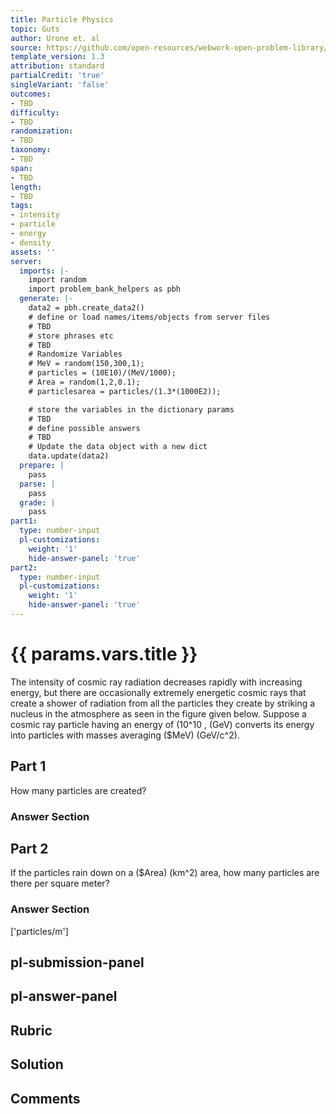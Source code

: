 ```yaml
---
title: Particle Physics
topic: Guts
author: Urone et. al
source: https://github.com/open-resources/webwork-open-problem-library/tree/master/Contrib/BrockPhysics/College_Physics_Urone/33.Particle_Physics/33-06.Guts/NU_U17-33-06-001.pg
template_version: 1.3
attribution: standard
partialCredit: 'true'
singleVariant: 'false'
outcomes:
- TBD
difficulty:
- TBD
randomization:
- TBD
taxonomy:
- TBD
span:
- TBD
length:
- TBD
tags:
- intensity
- particle
- energy
- density
assets: ''
server:
  imports: |-
    import random
    import problem_bank_helpers as pbh
  generate: |-
    data2 = pbh.create_data2()
    # define or load names/items/objects from server files
    # TBD
    # store phrases etc
    # TBD
    # Randomize Variables
    # MeV = random(150,300,1);
    # particles = (10E10)/(MeV/1000);
    # Area = random(1,2,0.1);
    # particlesarea = particles/(1.3*(1000E2));

    # store the variables in the dictionary params
    # TBD
    # define possible answers
    # TBD
    # Update the data object with a new dict
    data.update(data2)
  prepare: |
    pass
  parse: |
    pass
  grade: |
    pass
part1:
  type: number-input
  pl-customizations:
    weight: '1'
    hide-answer-panel: 'true'
part2:
  type: number-input
  pl-customizations:
    weight: '1'
    hide-answer-panel: 'true'
---
```


# {{ params.vars.title }} 


The intensity of cosmic ray radiation decreases rapidly with increasing energy, but there are occasionally extremely energetic cosmic rays that create a shower of radiation from all the particles they create by striking a nucleus in the atmosphere as seen in the figure given below. Suppose a cosmic ray particle having an energy of (10^10 , (GeV) converts its energy into particles with masses averaging ($MeV) (GeV/c^2).

## Part 1 
How many particles are created? 


 ### Answer Section

## Part 2 
If the particles rain down on a ($Area) (km^2) area, how many particles are there per square meter? 


 ### Answer Section
['particles/m']

## pl-submission-panel 


## pl-answer-panel 


## Rubric 


## Solution 


## Comments 


